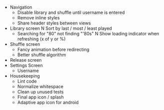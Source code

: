 - Navigation
    - Disable library and shuffle until username is entered
    - Remove inline styles
    - Share header styles between views
- Library screen
    N Sort by last / most / least played
    - Searching for "80" not finding "'80s"
    N Show loading indicator when refreshing (x of y or %)
- Shuffle screen
    - Fancy animation before redirecting
    - Better shuffle algorithm
- Release screen
- Settings Screen
    - Username
- Housekeeping
    - Lint code
    - Normalize whitespace
    - Clean up unused tests
    - Final app icon / splash
    - Adaptive app icon for android
